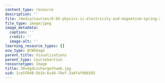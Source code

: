 ```yaml
---
content_type: resource
description: ''
file: /media/courses/8-02-physics-ii-electricity-and-magnetism-spring-2007/1ce5f0485b1b6cd470ef2a6fafd86502_30vdgdischargethumb.jpg
file_type: image/jpeg
image_metadata:
  caption: ''
  credit: ''
  image-alt: ''
learning_resource_types: []
ocw_type: OCWImage
parent_title: Visualizations
parent_type: CourseSection
resourcetype: Image
title: 30vdgdischargethumb.jpg
uid: 1ce5f048-5b1b-6cd4-70ef-2a6fafd86502
---
```

